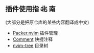 ## 插件使用指 ~~北~~ 南
(大部分是把原仓库的某些内容翻译成中文)

* [Packer.nvim](./plugins/packer.md) 插件管理
* [Comment](./plugins/Comment.md) 快捷注释
* [nvim-tree](./plugins/nvim-tree.md) 目录树
